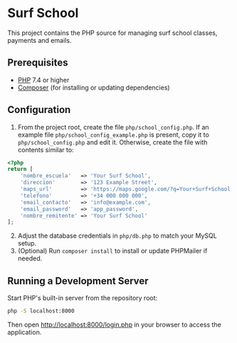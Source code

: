# Surf School

This project contains the PHP source for managing surf school classes, payments and emails.

## Prerequisites

- [PHP](https://www.php.net/) 7.4 or higher
- [Composer](https://getcomposer.org/) (for installing or updating dependencies)

## Configuration

1. From the project root, create the file `php/school_config.php`.
   If an example file `php/school_config_example.php` is present, copy it to `php/school_config.php` and edit it. Otherwise, create the file with contents similar to:

```php
<?php
return [
    'nombre_escuela'   => 'Your Surf School',
    'direccion'        => '123 Example Street',
    'maps_url'         => 'https://maps.google.com/?q=Your+Surf+School',
    'telefono'         => '+34 000 000 000',
    'email_contacto'   => 'info@example.com',
    'email_password'   => 'app_password',
    'nombre_remitente' => 'Your Surf School'
];
```

2. Adjust the database credentials in `php/db.php` to match your MySQL setup.
3. (Optional) Run `composer install` to install or update PHPMailer if needed.

## Running a Development Server

Start PHP's built-in server from the repository root:

```bash
php -S localhost:8000
```

Then open [http://localhost:8000/login.php](http://localhost:8000/login.php) in your browser to access the application.
